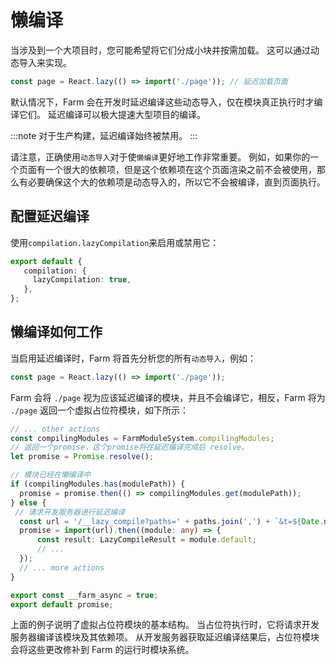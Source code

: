 # 懒编译
当涉及到一个大项目时，您可能希望将它们分成小块并按需加载。 这可以通过动态导入来实现。

````js
const page = React.lazy(() => import('./page')); // 延迟加载页面
````

默认情况下，Farm 会在开发时延迟编译这些动态导入，仅在模块真正执行时才编译它们。 延迟编译可以极大提速大型项目的编译。

:::note
对于生产构建，延迟编译始终被禁用。
:::

请注意，正确使用`动态导入`对于使`懒编译`更好地工作非常重要。 例如，如果你的一个页面有一个很大的依赖项，但是这个依赖项在这个页面渲染之前不会被使用，那么有必要确保这个大的依赖项是动态导入的，所以它不会被编译，直到页面执行。

## 配置延迟编译
使用`compilation.lazyCompilation`来启用或禁用它：

```ts title="farm.config.ts"
export default {
   compilation: {
     lazyCompilation: true,
   },
};
```

## 懒编译如何工作
当启用延迟编译时，Farm 将首先分析您的所有`动态导入`，例如：

```js
const page = React.lazy(() => import('./page'));
```
Farm 会将 `./page` 视为应该延迟编译的模块，并且不会编译它，相反，Farm 将为 `./page` 返回一个虚拟占位符模块，如下所示：

```ts
// ... other actions
const compilingModules = FarmModuleSystem.compilingModules;
// 返回一个promise，这个promise将在延迟编译完成后 resolve。
let promise = Promise.resolve();

// 模块已经在懒编译中
if (compilingModules.has(modulePath)) {
  promise = promise.then(() => compilingModules.get(modulePath));
} else {
 // 请求开发服务器进行延迟编译
  const url = '/__lazy_compile?paths=' + paths.join(',') + `&t=${Date.now()}`;
  promise = import(url).then((module: any) => {
      const result: LazyCompileResult = module.default;
      // ...
  });
  // ... more actions
}

export const __farm_async = true;
export default promise;
```

上面的例子说明了虚拟占位符模块的基本结构。 当占位符执行时，它将请求开发服务器编译该模块及其依赖项。 从开发服务器获取延迟编译结果后，占位符模块会将这些更改修补到 Farm 的运行时模块系统。